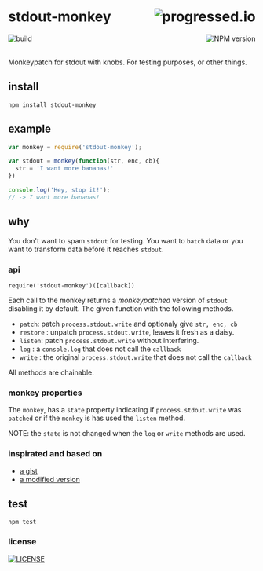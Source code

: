 # stdout-monkey [<img alt="progressed.io" src="http://progressed.io/bar/99" align="right"/>](https://github.com/fehmicansaglam/progressed.io)

[<img alt="build" src="http://img.shields.io/travis/stringparser/stdout-monkey/master.svg?style=flat-square" align="left"/>](https://travis-ci.org/stringparser/stdout-monkey/builds)
[<img alt="NPM version" src="http://img.shields.io/npm/v/stdout-monkey.svg?style=flat-square" align="right"/>](http://www.npmjs.org/package/stdout-monkey)
<br><br>

Monkeypatch for stdout with knobs. For testing purposes, or other things.
<br>

## install

    npm install stdout-monkey

## example

```js
var monkey = require('stdout-monkey');

var stdout = monkey(function(str, enc, cb){
  str = 'I want more bananas!'
})

console.log('Hey, stop it!');
// -> I want more bananas!
```

## why

You don't want to spam `stdout` for testing. You want to `batch` data or you want to transform data before it reaches `stdout`.

### api

`require('stdout-monkey')([callback])`

Each call to the monkey returns a *monkeypatched* version of `stdout` disabling it by default. The given function with the following methods.

 - `patch`: patch `process.stdout.write` and optionaly give `str, enc, cb`
 - `restore` : unpatch `process.stdout.write`, leaves it fresh as a daisy.
 - `listen`: patch `process.stdout.write` without interfering.
 - `log` : a `console.log` that does not call the `callback`
 - `write` : the original `process.stdout.write` that does not call the `callback`

All methods are chainable.

### monkey properties

The `monkey`, has a `state` property indicating if `process.stdout.write` was `patched` or if the `monkey` is has used the `listen` method.

NOTE: the `state` is not changed when the `log` or `write` methods are used.

### inspirated and based on

 - [a gist](https://gist.github.com/pguillory/729616)
 - [a modified version](https://gist.github.com/stringparser/b539b8cfd5769542037d)

## test

    npm test

### license

[<img alt="LICENSE" src="http://img.shields.io/npm/l/stdout-monkey.svg?style=flat-square"/>](http://opensource.org/licenses/MIT)

